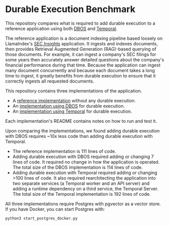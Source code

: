 # Durable Execution Benchmark

This repository compares what is required to add durable execution to a reference application using both [DBOS](https://dbos.dev) and [Temporal](https://temporal.io).

The reference application is a document indexing pipeline based loosely on LlamaIndex's [SEC Insights](https://github.com/run-llama/sec-insights) application.
It ingests and indexes documents, then provides Retrieval Augmented Generation (RAG)-based querying of those documents.
For example, it can ingest a company's SEC filings for some years then accurately answer detailed questions about the company's financial performance during that time.
Because the application can ingest many document concurrently and because each document takes a long time to ingest, it greatly benefits from durable execution to ensure that it correctly ingests all requested documents.

This repository contains three implementations of the application.

- A [reference implementation](./reference-application/README.md) without any durable execution.
- An [implementation using DBOS](./dbos-application/README.md) for durable execution.
- An [implementation using Temporal](./dbos-application/README.md) for durable execution.

Each implementation's README contains notes on how to run and test it.

Upon comparing the implementations, we found adding durable execution with DBOS requires ~10x less code than adding durable execution with Temporal.
- The reference implementation is 111 lines of code.
- Adding durable execution with DBOS required adding or changing 7 lines of code.
It required no change in how the application is operated.
The total size of the DBOS implementation is 114 lines of code.
- Adding durable execution with Temporal required adding or changing >100 lines of code.
It also required rearchitecting the application into two separate services (a Temporal worker and an API server) and adding a runtime dependency on a third service, the Temporal Server.
The total size of the Temporal implementation is 192 lines of code.

All three implementations require Postgres with pgvector as a vector store.
If you have Docker, you can start Postgres with:

```shell
python3 start_postgres_docker.py
```